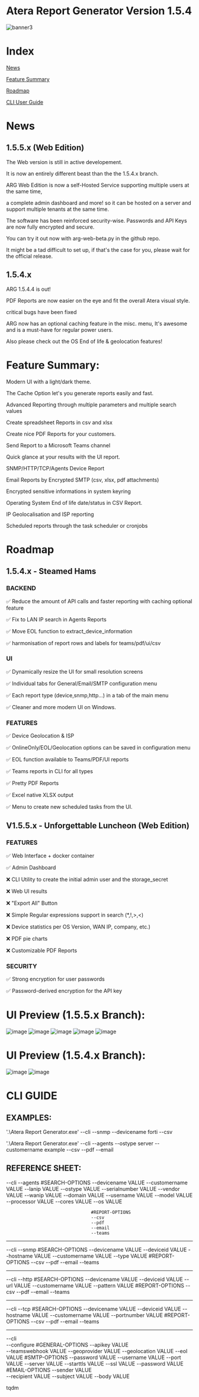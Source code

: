 # Atera Report Generator Version 1.5.4
![banner3](https://github.com/infovirtuel/Atera-Report-Generator/assets/134888924/49b9aba7-ccd6-447e-9f90-c202197292b3)



# Index

[News](#News)

[Feature Summary](#Feature-Summary)

[Roadmap](#Roadmap)

[CLI User Guide](#CLI-GUIDE)

# News

## 1.5.5.x (Web Edition)

The Web version is still in active developement.

It is now an entirely different beast than the the 1.5.4.x branch.

ARG Web Edition is now a self-Hosted Service supporting multiple users at the same time,

a complete admin dashboard and more! so it can be hosted on a server and support multiple tenants at the same time.

The software has been reinforced security-wise. Passwords and API Keys are now fully encrypted and secure.

You can try it out now with arg-web-beta.py in the github repo. 

It might be a tad difficult to set up, if that's the case for you, please wait for the official release.


## 1.5.4.x

ARG 1.5.4.4 is out!

PDF Reports are now easier on the eye and fit the overall Atera visual style.

critical bugs have been fixed

ARG now has an optional caching feature in the misc. menu,
It's awesome and is a must-have for regular power users.

Also please check out the OS End of life & geolocation features!


# Feature Summary:

Modern UI with a light/dark theme.

The Cache Option let's you generate reports easily and fast.

Advanced Reporting through multiple parameters and multiple search values

Create spreadsheet Reports in csv and xlsx

Create nice PDF Reports for your customers.

Send Report to a Microsoft Teams channel

Quick glance at your results with the UI report.

SNMP/HTTP/TCP/Agents Device Report

Email Reports by Encrypted SMTP (csv, xlsx, pdf attachments)

Encrypted sensitive informations in system keyring

Operating System End of life date/status in CSV Report.

IP Geolocalisation and ISP reporting

Scheduled reports through the task scheduler or cronjobs


# Roadmap
## 1.5.4.x - Steamed Hams

### BACKEND

:white_check_mark: Reduce the amount of API calls and faster reporting with caching optional feature

:white_check_mark: Fix to LAN IP search in Agents Reports

:white_check_mark: Move EOL function to extract_device_information

:white_check_mark: harmonisation of report rows and labels for teams/pdf/ui/csv

### UI

:white_check_mark: Dynamically resize the UI for small resolution screens

:white_check_mark: Individual tabs for General/Email/SMTP configuration menu

:white_check_mark: Each report type (device,snmp,http...) in a tab of the main menu

:white_check_mark: Cleaner and more modern UI on Windows.

### FEATURES

:white_check_mark: Device Geolocation & ISP

:white_check_mark: OnlineOnly/EOL/Geolocation options can be saved in configuration menu

:white_check_mark: EOL function available to Teams/PDF/UI reports

:white_check_mark: Teams reports in CLI for all types

:white_check_mark: Pretty PDF Reports

:white_check_mark: Excel native XLSX output

:white_check_mark: Menu to create new scheduled tasks from the UI.

## V1.5.5.x - Unforgettable Luncheon (Web Edition)

### FEATURES

:white_check_mark: Web Interface + docker container

:white_check_mark: Admin Dashboard

:x: CLI Utility to create the initial admin user and the storage_secret

:x: Web UI results

:x: "Export All" Button

:x: Simple Regular expressions support in search (*,!,>,<)

:x: Device statistics per OS Version, WAN IP, company, etc.)

:x: PDF pie charts

:x: Customizable PDF Reports

### SECURITY

:white_check_mark: Strong encryption for user passwords

:white_check_mark: Password-derived encryption for the API key

# UI Preview (1.5.5.x Branch):
![image](https://github.com/infovirtuel/Atera-Report-Generator/assets/134888924/69cf979c-483e-4635-b1c9-c4f85598b9a5)
![image](https://github.com/infovirtuel/Atera-Report-Generator/assets/134888924/bad6ca07-a8e6-4d92-8d23-55d7f2ddbe26)
![image](https://github.com/infovirtuel/Atera-Report-Generator/assets/134888924/4fb55966-5ae2-4eba-8fe2-fa059210b791)
![image](https://github.com/infovirtuel/Atera-Report-Generator/assets/134888924/892188d2-8098-4207-9aae-3c2e6643bc78)
![image](https://github.com/infovirtuel/Atera-Report-Generator/assets/134888924/b094fb7a-17f1-49e9-92b6-6dba35d43927)



# UI Preview (1.5.4.x Branch):
![image](https://github.com/infovirtuel/Atera-Report-Generator/assets/134888924/0edc46f3-2445-44f8-a75a-4525bdb1f4b1)
![image](https://github.com/infovirtuel/Atera-Report-Generator/assets/134888924/f5084b33-bab8-46b0-b806-3e4268f61aed)




# CLI GUIDE

## EXAMPLES: 

'.\Atera Report Generator.exe' --cli --snmp --devicename forti --csv

'.\Atera Report Generator.exe' --cli --agents --ostype server --customername example --csv --pdf --email


## REFERENCE SHEET:

--cli
      --agents
              #SEARCH-OPTIONS
              --devicename VALUE
              --customername VALUE
              --lanip VALUE
              --ostype VALUE
              --serialnumber VALUE
              --vendor VALUE
              --wanip VALUE
              --domain VALUE
              --username VALUE
              --model VALUE
              --processor VALUE
              --cores VALUE
              --os VALUE

                                    #REPORT-OPTIONS
                                    --csv
                                    --pdf
                                    --email
                                    --teams



---------------------------------------------------------------      
 --cli
      --snmp
              #SEARCH-OPTIONS
              --devicename VALUE
              --deviceid VALUE
              --hostname VALUE
              --customername VALUE
              --type VALUE
                                    #REPORT-OPTIONS
                                    --csv
                                    --pdf
                                    --email
                                    --teams
      
---------------------------------------------------------------   
 --cli
      --http
              #SEARCH-OPTIONS
              --devicename VALUE
              --deviceid VALUE
              --url VALUE
              --customername VALUE
              --pattern VALUE
                                    #REPORT-OPTIONS
                                    --csv
                                    --pdf
                                    --email
                                    --teams
      
---------------------------------------------------------------
 --cli
      --tcp
              #SEARCH-OPTIONS
              --devicename VALUE
              --deviceid VALUE
              --hostname VALUE
              --customername VALUE
              --portnumber VALUE
                                    #REPORT-OPTIONS
                                    --csv
                                    --pdf
                                    --email
                                    --teams
      
---------------------------------------------------------------






--cli   
     --configure
                  #GENERAL-OPTIONS
                  --apikey VALUE   
                  --teamswebhook VALUE 
                  --geoprovider VALUE
                  --geolocation VALUE
                  --eol VALUE
                   #SMTP-OPTIONS
                  --password VALUE 
                  --username VALUE
                  --port VALUE 
                  --server VALUE 
                  --starttls VALUE 
                  --ssl VALUE 
                  --password VALUE 
                  #EMAIL-OPTIONS
                  --sender VALUE  
                  --recipient VALUE
                  --subject VALUE
                  --body VALUE
              

tqdm
